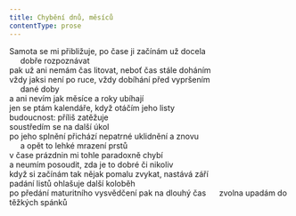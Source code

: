 ```yaml
---
title: Chybění dnů, měsíců
contentType: prose
---
```


<section>

Samota se mi přibližuje, po čase ji začínám už docela  
     dobře rozpoznávat  
pak už ani nemám čas litovat, neboť čas stále doháním  
vždy jaksi není po ruce, vždy dobíhání před vypršením  
     dané doby  
a ani nevím jak měsíce a roky ubíhají  
jen se ptám kalendáře, když otáčím jeho listy  
budoucnost: příliš zatěžuje  
soustředím se na další úkol  
po jeho splnění přichází nepatrné uklidnění a znovu  
     a opět to lehké mrazení prstů  
v čase prázdnin mi tohle paradoxně chybí  
a neumím posoudit, zda je to dobré či nikoliv  
když si začínám tak nějak pomalu zvykat, nastává září  
padání listů ohlašuje další koloběh  
po předání maturitního vysvědčení pak na dlouhý čas      zvolna upadám do těžkých spánků

</section>
